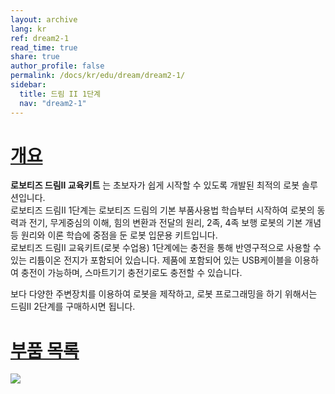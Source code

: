 ```yaml
---
layout: archive
lang: kr
ref: dream2-1
read_time: true
share: true
author_profile: false
permalink: /docs/kr/edu/dream/dream2-1/
sidebar:
  title: 드림 II 1단계
  nav: "dream2-1"
---
```


# [개요](#개요)

**로보티즈 드림Ⅱ 교육키트** 는 초보자가 쉽게 시작할 수 있도록 개발된 최적의 로봇 솔루션입니다.  
로보티즈 드림Ⅱ 1단계는 로보티즈 드림의 기본 부품사용법 학습부터 시작하여 로봇의 동력과 전기, 무게중심의 이해, 힘의 변환과 전달의 원리, 2족, 4족 보행 로봇의 기본 개념 등 원리와 이론 학습에 중점을 둔 로봇 입문용 키트입니다.  
로보티즈 드림Ⅱ 교육키트(로봇 수업용) 1단계에는 충전을 통해 반영구적으로 사용할 수 있는 리튬이온 전지가 포함되어 있습니다. 제품에 포함되어 있는 USB케이블을 이용하여 충전이 가능하며, 스마트기기 충전기로도 충전할 수 있습니다.

보다 다양한 주변장치를 이용하여 로봇을 제작하고, 로봇 프로그래밍을 하기 위해서는 드림Ⅱ 2단계를 구매하시면 됩니다.
 

# [부품 목록](#부품-목록)

![](/assets/images/edu/dream/dream2/e-manual_dreamⅡ_lv1_partlist_kr.jpg)
